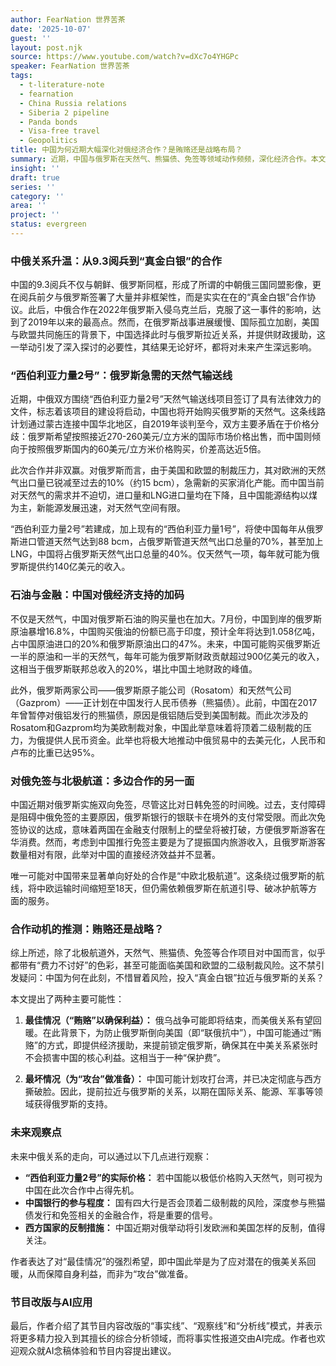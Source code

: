 ```yaml
---
author: FearNation 世界苦茶
date: '2025-10-07'
guest: ''
layout: post.njk
source: https://www.youtube.com/watch?v=dXc7o4YHGPc
speaker: FearNation 世界苦茶
tags:
  - t-literature-note
  - fearnation
  - China Russia relations
  - Siberia 2 pipeline
  - Panda bonds
  - Visa-free travel
  - Geopolitics
title: 中国为何近期大幅深化对俄经济合作？是贿赂还是战略布局？
summary: 近期，中国与俄罗斯在天然气、熊猫债、免签等领域动作频频，深化经济合作。本文深入分析中国此举背后的动机，探讨其是出于对俄“贿赂”以应对潜在的国际局势变化，还是存在更深远的战略考量，并揭示了这种合作对双方及国际格局可能产生的影响。
insight: ''
draft: true
series: ''
category: ''
area: ''
project: ''
status: evergreen
---
```

### 中俄关系升温：从9.3阅兵到“真金白银”的合作

中国的9.3阅兵不仅与朝鲜、俄罗斯同框，形成了所谓的中朝俄三国同盟影像，更在阅兵前夕与俄罗斯签署了大量并非框架性，而是实实在在的“真金白银”合作协议。此后，中俄合作在2022年俄罗斯入侵乌克兰后，克服了这一事件的影响，达到了2019年以来的最高点。然而，在俄罗斯战事进展缓慢、国际孤立加剧，美国与欧盟共同施压的背景下，中国选择此时与俄罗斯拉近关系，并提供财政援助，这一举动引发了深入探讨的必要性，其结果无论好坏，都将对未来产生深远影响。

### “西伯利亚力量2号”：俄罗斯急需的天然气输送线

近期，中俄双方围绕“西伯利亚力量2号”天然气输送线项目签订了具有法律效力的文件，标志着该项目的建设将启动，中国也将开始购买俄罗斯的天然气。这条线路计划通过蒙古连接中国华北地区，自2019年谈判至今，双方主要矛盾在于价格分歧：俄罗斯希望按照接近270-260美元/立方米的国际市场价格出售，而中国则倾向于按照俄罗斯国内的60美元/立方米价格购买，价差高达近5倍。

此次合作并非双赢。对俄罗斯而言，由于美国和欧盟的制裁压力，其对欧洲的天然气出口量已锐减至过去的10%（约15 bcm），急需新的买家消化产能。而中国当前对天然气的需求并不迫切，进口量和LNG进口量均在下降，且中国能源结构以煤为主，新能源发展迅速，对天然气空间有限。

“西伯利亚力量2号”若建成，加上现有的“西伯利亚力量1号”，将使中国每年从俄罗斯进口管道天然气达到88 bcm，占俄罗斯管道天然气出口总量的70%，甚至加上LNG，中国将占俄罗斯天然气出口总量的40%。仅天然气一项，每年就可能为俄罗斯提供约140亿美元的收入。

### 石油与金融：中国对俄经济支持的加码

不仅是天然气，中国对俄罗斯石油的购买量也在加大。7月份，中国到岸的俄罗斯原油暴增16.8%，中国购买俄油的份额已高于印度，预计全年将达到1.058亿吨，占中国原油进口的20%和俄罗斯原油出口的47%。未来，中国可能购买俄罗斯近一半的原油和一半的天然气，每年可能为俄罗斯财政贡献超过900亿美元的收入，这相当于俄罗斯联邦总收入的20%，堪比中国土地财政的峰值。

此外，俄罗斯两家公司——俄罗斯原子能公司（Rosatom）和天然气公司（Gazprom）——正计划在中国发行人民币债券（熊猫债）。此前，中国在2017年曾暂停对俄铝发行的熊猫债，原因是俄铝随后受到美国制裁。而此次涉及的Rosatom和Gazprom均为美欧制裁对象，中国此举意味着将顶着二级制裁的压力，为俄提供人民币资金。此举也将极大地推动中俄贸易中的去美元化，人民币和卢布的比重已达95%。

### 对俄免签与北极航道：多边合作的另一面

中国近期对俄罗斯实施双向免签，尽管这比对日韩免签的时间晚。过去，支付障碍是阻碍中俄免签的主要原因，俄罗斯银行的银联卡在境外的支付常受限。而此次免签协议的达成，意味着两国在金融支付限制上的壁垒将被打破，方便俄罗斯游客在华消费。然而，考虑到中国推行免签主要是为了提振国内旅游收入，且俄罗斯游客数量相对有限，此举对中国的直接经济效益并不显著。

唯一可能对中国带来显著单向好处的合作是“中欧北极航道”。这条绕过俄罗斯的航线，将中欧运输时间缩短至18天，但仍需依赖俄罗斯在航道引导、破冰护航等方面的服务。

### 合作动机的推测：贿赂还是战略？

综上所述，除了北极航道外，天然气、熊猫债、免签等合作项目对中国而言，似乎都带有“费力不讨好”的色彩，甚至可能面临美国和欧盟的二级制裁风险。这不禁引发疑问：中国为何在此刻，不惜冒着风险，投入“真金白银”拉近与俄罗斯的关系？

本文提出了两种主要可能性：

1.  **最佳情况（“贿赂”以确保利益）：** 俄乌战争可能即将结束，而美俄关系有望回暖。在此背景下，为防止俄罗斯倒向美国（即“联俄抗中”），中国可能通过“贿赂”的方式，即提供经济援助，来提前锁定俄罗斯，确保其在中美关系紧张时不会损害中国的核心利益。这相当于一种“保护费”。

2.  **最坏情况（为“攻台”做准备）：** 中国可能计划攻打台湾，并已决定彻底与西方撕破脸。因此，提前拉近与俄罗斯的关系，以期在国际关系、能源、军事等领域获得俄罗斯的支持。

### 未来观察点

未来中俄关系的走向，可以通过以下几点进行观察：

*   **“西伯利亚力量2号”的实际价格：** 若中国能以极低价格购入天然气，则可视为中国在此次合作中占得先机。
*   **中国银行的参与程度：** 国有四大行是否会顶着二级制裁的风险，深度参与熊猫债发行和免签相关的金融合作，将是重要的信号。
*   **西方国家的反制措施：** 中国近期对俄举动将引发欧洲和美国怎样的反制，值得关注。

作者表达了对“最佳情况”的强烈希望，即中国此举是为了应对潜在的俄美关系回暖，从而保障自身利益，而非为“攻台”做准备。

### 节目改版与AI应用

最后，作者介绍了其节目内容改版的“事实线”、“观察线”和“分析线”模式，并表示将更多精力投入到其擅长的综合分析领域，而将事实性报道交由AI完成。作者也欢迎观众就AI念稿体验和节目内容提出建议。